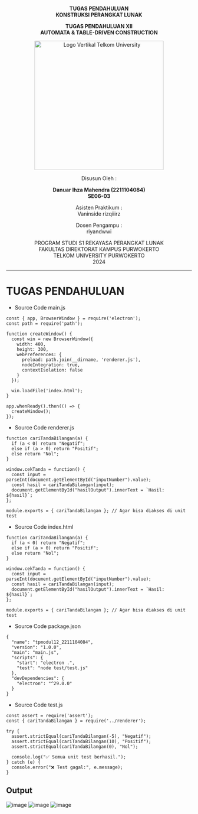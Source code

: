 <div align="center">

**TUGAS PENDAHULUAN**  
**KONSTRUKSI PERANGKAT LUNAK**

**TUGAS PENDAHULUAN XII**  
**AUTOMATA & TABLE-DRIVEN CONSTRUCTION**

<img src="https://github.com/user-attachments/assets/637271ab-0240-4561-a7a6-04cb1169f636" alt="Logo Vertikal Telkom University" width="350"/>

Disusun Oleh :

**Danuar Ihza Mahendra (2211104084)**  
**SE06-03**

Asisten Praktikum :  
Vaninside
rizqiiirz

Dosen Pengampu :  
riyandwwi

PROGRAM STUDI S1 REKAYASA PERANGKAT LUNAK  
FAKULTAS DIREKTORAT KAMPUS PURWOKERTO  
TELKOM UNIVERSITY PURWOKERTO  
2024

</div>

---

# TUGAS PENDAHULUAN

- Source Code main.js
```
const { app, BrowserWindow } = require('electron');
const path = require('path');

function createWindow() {
  const win = new BrowserWindow({
    width: 400,
    height: 300,
    webPreferences: {
      preload: path.join(__dirname, 'renderer.js'),
      nodeIntegration: true,
      contextIsolation: false
    }
  });

  win.loadFile('index.html');
}

app.whenReady().then(() => {
  createWindow();
});
```

- Source Code renderer.js
```
function cariTandaBilangan(a) {
  if (a < 0) return "Negatif";
  else if (a > 0) return "Positif";
  else return "Nol";
}

window.cekTanda = function() {
  const input = parseInt(document.getElementById("inputNumber").value);
  const hasil = cariTandaBilangan(input);
  document.getElementById("hasilOutput").innerText = `Hasil: ${hasil}`;
};

module.exports = { cariTandaBilangan }; // Agar bisa diakses di unit test             
```
- Source Code index.html
```
function cariTandaBilangan(a) {
  if (a < 0) return "Negatif";
  else if (a > 0) return "Positif";
  else return "Nol";
}

window.cekTanda = function() {
  const input = parseInt(document.getElementById("inputNumber").value);
  const hasil = cariTandaBilangan(input);
  document.getElementById("hasilOutput").innerText = `Hasil: ${hasil}`;
};

module.exports = { cariTandaBilangan }; // Agar bisa diakses di unit test             
```
- Source Code package.json
```
{
  "name": "tpmodul12_2211104084",
  "version": "1.0.0",
  "main": "main.js",
  "scripts": {
    "start": "electron .",
    "test": "node test/test.js"
  },
  "devDependencies": {
    "electron": "^29.0.0"
  }
}          
```
- Source Code test.js
```
const assert = require('assert');
const { cariTandaBilangan } = require('../renderer');

try {
  assert.strictEqual(cariTandaBilangan(-5), "Negatif");
  assert.strictEqual(cariTandaBilangan(10), "Positif");
  assert.strictEqual(cariTandaBilangan(0), "Nol");

  console.log("✅ Semua unit test berhasil.");
} catch (e) {
  console.error("❌ Test gagal:", e.message);
}         
```
**Output**
---
![image](https://github.com/user-attachments/assets/4976b8e2-71bd-406b-8a6d-63645d28cc53)
![image](https://github.com/user-attachments/assets/03b704d6-5943-471d-b654-302753c771c3)
![image](https://github.com/user-attachments/assets/a1d9ee13-62cd-4d4c-b472-18f48e2ad34b)


